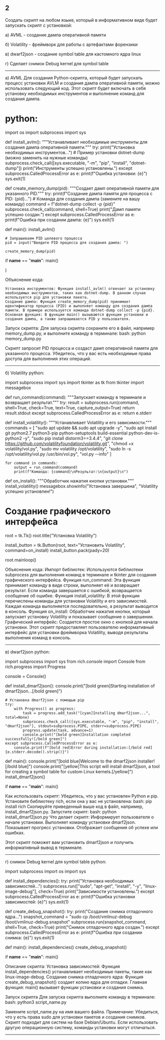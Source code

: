 ## 2

Создать скрипт на любом языке, который в информативном виде будет запускать скрипт с установкой:

а) AVML - создание дампа оперативной памяти

б) Volatility - фреймворк для работы с артефактами форензики

в) dwarf2json - создание symbol table для кастомного ядра linux

г) Сделает снимок Debug kernel для symbol table
___
а) AVML
Для создания Python-скрипта, который будет запускать процесс установки AVLM и создания дампа оперативной памяти, можно использовать следующий код. Этот скрипт будет включать в себя установку необходимых инструментов и выполнение команд для создания дампа.
	
# python:
import os
import subprocess
import sys

def install_avlm():
    """Устанавливает необходимые инструменты для создания дампа оперативной памяти."""
    try:
        print("Установка необходимых инструментов...")
        # Пример установки dotnet-dump (можно заменить на нужные команды)
        subprocess.check_call([sys.executable, "-m", "pip", "install", "dotnet-dump"])
        print("Инструменты успешно установлены.")
    except subprocess.CalledProcessError as e:
        print(f"Ошибка установки: {e}")
        sys.exit(1)

def create_memory_dump(pid):
    """Создает дамп оперативной памяти для указанного PID."""
    try:
        print(f"Создание дампа памяти для процесса с PID: {pid}...")
        # Команда для создания дампа (замените на вашу команду)
        command = f"dotnet-dump collect -p {pid}"
        subprocess.check_call(command, shell=True)
        print("Дамп памяти успешно создан.")
    except subprocess.CalledProcessError as e:
        print(f"Ошибка при создании дампа: {e}")
        sys.exit(1)

def main():
    install_avlm()
    
    # Запрашиваем PID целевого процесса
    pid = input("Введите PID процесса для создания дампа: ")
    
    create_memory_dump(pid)

if __name__ == "__main__":
    main()

)

Объяснение кода:

    Установка инструментов: Функция install_avlm() отвечает за установку необходимых инструментов, таких как dotnet-dump. В данном случае используется pip для установки пакета.
    Создание дампа: Функция create_memory_dump(pid) принимает идентификатор процесса (PID) и выполняет команду для создания дампа памяти. В примере используется команда dotnet-dump collect -p {pid}.
    Основная функция: В функции main() вызываются функции установки и создания дампа, а также запрашивается PID у пользователя.

Запуск скрипта:
Для запуска скрипта сохраните его в файл, например memory_dump.py, и выполните команду в терминале:
	bash:
	python memory_dump.py

Скрипт запросит PID процесса и создаст дамп оперативной памяти для указанного процесса. Убедитесь, что у вас есть необходимые права доступа для выполнения этих операций.
___

б) Volatility
python:

import subprocess
import sys
import tkinter as tk
from tkinter import messagebox

def run_command(command):
    """Запускает команду в терминале и возвращает результат."""
    try:
        result = subprocess.run(command, shell=True, check=True, text=True, capture_output=True)
        return result.stdout
    except subprocess.CalledProcessError as e:
        return e.stderr

def install_volatility():
    """Устанавливает Volatility и его зависимости."""
    commands = [
        "sudo apt update && sudo apt upgrade -y",
        "sudo apt install git python2.7 python3-pip python-setuptools build-essential python-dev-is-python2 -y",
        "sudo pip install distorm3==3.4.4",
        "git clone https://github.com/volatilityfoundation/volatility.git",
        "chmod +x volatility/vol.py",
        "sudo mv volatility /opt/volatility",
        "sudo ln -s /opt/volatility/vol.py /usr/bin/vol.py",
        "vol.py --info"
    ]
    
    for command in commands:
        output = run_command(command)
        print(f"Команда: {command}\nРезультат:\n{output}\n")

def on_install():
    """Обработчик нажатия кнопки установки."""
    install_volatility()
    messagebox.showinfo("Установка завершена", "Volatility успешно установлен!")

# Создание графического интерфейса
root = tk.Tk()
root.title("Установка Volatility")

install_button = tk.Button(root, text="Установить Volatility", command=on_install)
install_button.pack(pady=20)

root.mainloop()


Объяснение кода:
    Импорт библиотек: Используются библиотеки subprocess для выполнения команд в терминале и tkinter для создания графического интерфейса.
    Функция run_command: Эта функция принимает команду в виде строки, выполняет её и возвращает результат. Если команда завершается с ошибкой, возвращается сообщение об ошибке.
    Функция install_volatility: В этой функции перечислены команды для установки Volatility и его зависимостей. Каждая команда выполняется последовательно, а результат выводится в консоль.
    Функция on_install: Обработчик нажатия кнопки, который запускает установку Volatility и показывает сообщение о завершении.
    Графический интерфейс: Создается простое окно с кнопкой для начала установки.
Этот скрипт предоставляет пользователю информативный интерфейс для установки фреймворка Volatility, выводя результаты выполнения команд в консоль.
___

в) dwarf2json
python:

import subprocess
import sys
from rich.console import Console
from rich.progress import Progress

console = Console()

def install_dmarf2json():
    console.print("[bold green]Starting installation of dmarf2json...[/bold green]")
    
    # Установка dmarf2json с помощью pip
    try:
        with Progress() as progress:
            task = progress.add_task("[cyan]Installing dmarf2json...", total=None)
            subprocess.check_call([sys.executable, "-m", "pip", "install", "dmarf2json"], stdout=subprocess.PIPE, stderr=subprocess.PIPE)
            progress.update(task, advance=1)
            console.print("[bold green]Installation completed successfully![/bold green]")
    except subprocess.CalledProcessError as e:
        console.print(f"[bold red]Error during installation:[/bold red] {e.stderr.decode().strip()}")

def main():
    console.print("[bold blue]Welcome to the dmarf2json installer![/bold blue]")
    console.print("[yellow]This script will install dmarf2json, a tool for creating a symbol table for custom Linux kernels.[/yellow]")
    install_dmarf2json()

if __name__ == "__main__":
    main()



Как использовать скрипт:
    Убедитесь, что у вас установлен Python и pip.
    Установите библиотеку rich, если она у вас не установлена:
			bash:
			pip install rich
Скопируйте приведенный выше код в файл, например, install_dmarf2json.py.
Запустите скрипт:
			bash:
			python install_dmarf2json.py
Что делает скрипт:
    Информирует пользователя о начале установки.
    Выполняет команду установки dmarf2json.
    Показывает прогресс установки.
    Отображает сообщения об успехе или ошибках.

Этот скрипт поможет вам установить dmarf2json и получить информативный вывод в терминале.
___

г) снимок Debug kernel для symbol table
python:

import subprocess
import os
import sys

def install_dependencies():
    try:
        print("Установка необходимых зависимостей...")
        subprocess.run(["sudo", "apt-get", "install", "-y", "linux-image-debug"], check=True)
        print("Зависимости установлены.")
    except subprocess.CalledProcessError as e:
        print(f"Ошибка установки зависимостей: {e}")
        sys.exit(1)

def create_debug_snapshot():
    try:
        print("Создание снимка отладочного ядра...")
        snapshot_command = "sudo cp /boot/vmlinuz-debug /boot/vmlinuz-debug.snapshot"
        subprocess.run(snapshot_command, shell=True, check=True)
        print("Снимок отладочного ядра создан.")
    except subprocess.CalledProcessError as e:
        print(f"Ошибка при создании снимка: {e}")
        sys.exit(1)

def main():
    install_dependencies()
    create_debug_snapshot()

if __name__ == "__main__":
    main()



Описание скрипта:
    Установка зависимостей:
        Функция install_dependencies() устанавливает необходимые пакеты, такие как linux-image-debug.
    Создание снимка отладочного ядра:
        Функция create_debug_snapshot() создает копию ядра для отладки.
    Главная функция:
        main() вызывает функции установки и создания снимка.

Запуск скрипта
Для запуска скрипта выполните команду в терминале:
bash:
python3 script_name.py

Замените script_name.py на имя вашего файла.
Примечание:
    Убедиться, что у есть права sudo для установки пакетов и создания снимков.
    Скрипт подходит для систем на базе Debian/Ubuntu. Если использовать другую операционную систему, команды установки могут отличаться.
___

